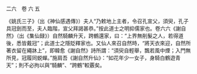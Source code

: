 二六　卷 六 五

《姚氏三子》（出《神仙感遇傳》）夫人“乃敕地上主者，令召孔宣父，須臾，孔子具冠劍而至，夫人臨階，宣父拜謁甚恭。”按此道士之明抑儒家也。卷六六《謝自然》（出《集仙録》）自然騎麟升天，跨鶴還家，曰：“上界無削髮之人，若得道後，悉皆戴冠”；此道士之隱貶釋家也。又仙人來召自然時，“將天衣來迎，自然所著衣留在繩牀上”，即韓愈《謝自然》詩所謂：“須臾自輕舉，飄若風中煙；入門無所見，冠履同蜕蟬。”施肩吾《謝自然升仙》：“如花年少一女子，身騎白鶴遊青天”；則不必拘以與“騎麟”、“跨鶴”較覈矣。